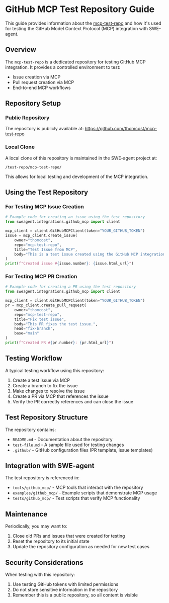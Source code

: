 # GitHub MCP Test Repository Guide

This guide provides information about the [mcp-test-repo](https://github.com/thomcost/mcp-test-repo) and how it's used for testing the GitHub Model Context Protocol (MCP) integration with SWE-agent.

## Overview

The `mcp-test-repo` is a dedicated repository for testing GitHub MCP integration. It provides a controlled environment to test:

- Issue creation via MCP
- Pull request creation via MCP
- End-to-end MCP workflows

## Repository Setup

### Public Repository

The repository is publicly available at: https://github.com/thomcost/mcp-test-repo

### Local Clone

A local clone of this repository is maintained in the SWE-agent project at:

```
/test-repo/mcp-test-repo/
```

This allows for local testing and development of the MCP integration.

## Using the Test Repository

### For Testing MCP Issue Creation

```python
# Example code for creating an issue using the test repository
from sweagent.integrations.github_mcp import client

mcp_client = client.GitHubMCPClient(token="YOUR_GITHUB_TOKEN")
issue = mcp_client.create_issue(
    owner="thomcost",
    repo="mcp-test-repo",
    title="Test Issue from MCP",
    body="This is a test issue created using the GitHub MCP integration."
)
print(f"Created issue #{issue.number}: {issue.html_url}")
```

### For Testing MCP PR Creation

```python
# Example code for creating a PR using the test repository
from sweagent.integrations.github_mcp import client

mcp_client = client.GitHubMCPClient(token="YOUR_GITHUB_TOKEN")
pr = mcp_client.create_pull_request(
    owner="thomcost",
    repo="mcp-test-repo",
    title="Fix test issue",
    body="This PR fixes the test issue.",
    head="fix-branch",
    base="main"
)
print(f"Created PR #{pr.number}: {pr.html_url}")
```

## Testing Workflow

A typical testing workflow using this repository:

1. Create a test issue via MCP
2. Create a branch to fix the issue
3. Make changes to resolve the issue
4. Create a PR via MCP that references the issue
5. Verify the PR correctly references and can close the issue

## Test Repository Structure

The repository contains:

- `README.md` - Documentation about the repository
- `test-file.md` - A sample file used for testing changes
- `.github/` - GitHub configuration files (PR template, issue templates)

## Integration with SWE-agent

The test repository is referenced in:

- `tools/github_mcp/` - MCP tools that interact with the repository
- `examples/github_mcp/` - Example scripts that demonstrate MCP usage
- `tests/github_mcp/` - Test scripts that verify MCP functionality

## Maintenance

Periodically, you may want to:

1. Close old PRs and issues that were created for testing
2. Reset the repository to its initial state
3. Update the repository configuration as needed for new test cases

## Security Considerations

When testing with this repository:

1. Use testing GitHub tokens with limited permissions
2. Do not store sensitive information in the repository
3. Remember this is a public repository, so all content is visible